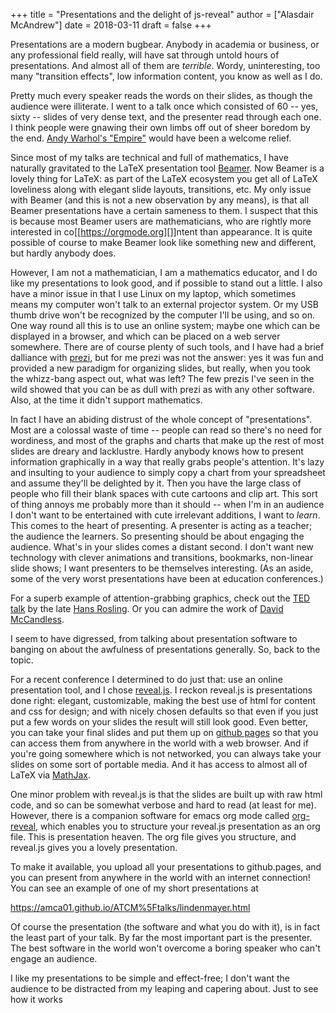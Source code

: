 +++
title = "Presentations and the delight of js-reveal"
author = ["Alasdair McAndrew"]
date = 2018-03-11
draft = false
+++

Presentations are a modern bugbear. Anybody in academia or business, or
any professional field really, will have sat through untold hours of
presentations. And almost all of them are _terrible_. Wordy,
uninteresting, too many "transition effects", low information content,
you know as well as I do.

Pretty much every speaker reads the words on their slides, as though the
audience were illiterate. I went to a talk once which consisted of 60 --
yes, sixty -- slides of very dense text, and the presenter read through
each one. I think people were gnawing their own limbs off out of sheer
boredom by the end.
[Andy Warhol's
"Empire"](https://en.wikipedia.org/wiki/Empire%5F(1964%5Ffilm)) would have been a welcome relief.

Since most of my talks are technical and full of mathematics, I have
naturally gravitated to the LaTeX presentation tool
[Beamer](https://en.wikipedia.org/wiki/Beamer%5F(LaTeX)). Now Beamer is
a lovely thing for LaTeX: as part of the LaTeX ecosystem you get all of
LaTeX loveliness along with elegant slide layouts, transitions, etc. My
only issue with Beamer (and this is not a new observation by any means),
is that all Beamer presentations have a certain sameness to them. I
suspect that this is because most Beamer users are mathematicians, who
are rightly more interested in co[[<https://orgmode.org>][]]ntent than
appearance. It is quite possible of course to make Beamer look like
something new and different, but hardly anybody does.

However, I am not a mathematician, I am a mathematics educator, and I do
like my presentations to look good, and if possible to stand out a
little. I also have a minor issue in that I use Linux on my laptop,
which sometimes means my computer won't talk to an external projector
system. Or my USB thumb drive won't be recognized by the computer I'll
be using, and so on. One way round all this is to use an online system;
maybe one which can be displayed in a browser, and which can be placed
on a web server somewhere. There are of course plenty of such tools, and
I have had a brief dalliance with [prezi](https://prezi.com), but for
me prezi was not the answer: yes it was fun and provided a new paradigm
for organizing slides, but really, when you took the whizz-bang aspect
out, what was left? The few prezis I've seen in the wild showed that you
can be as dull with prezi as with any other software. Also, at the time
it didn't support mathematics.

In fact I have an abiding distrust of the whole concept of
"presentations". Most are a colossal waste of time -- people can read so
there's no need for wordiness, and most of the graphs and charts that
make up the rest of most slides are dreary and lacklustre. Hardly
anybody knows how to present information graphically in a way that
really grabs people's attention. It's lazy and insulting to your
audience to simply copy a chart from your spreadsheet and assume they'll
be delighted by it. Then you have the large class of people who fill
their blank spaces with cute cartoons and clip art. This sort of thing
annoys me probably more than it should -- when I'm in an audience I
don't want to be entertained with cute irrelevant additions, I want to
_learn_. This comes to the heart of presenting. A presenter is acting as
a teacher; the audience the learners. So presenting should be about
engaging the audience. What's in your slides comes a distant second. I
don't want new technology with clever animations and transitions,
bookmarks, non-linear slide shows; I want presenters to be themselves
interesting. (As an aside, some of the very worst presentations have
been at education conferences.)

For a superb example of attention-grabbing graphics, check out the
[TED
talk](https://www.ted.com/talks/hans%5Frosling%5Fshows%5Fthe%5Fbest%5Fstats%5Fyou%5Fve%5Fever%5Fseen) by the late [Hans
Rosling](https://en.wikipedia.org/wiki/Hans%5FRosling). Or you can admire the work of
[David McCandless](https://informationisbeautiful.net).

I seem to have digressed, from talking about presentation software to
banging on about the awfulness of presentations generally. So, back to
the topic.

For a recent conference I determined to do just that: use an online
presentation tool, and I chose [reveal.js](https://revealjs.com/#/). I
reckon reveal.js is presentations done right: elegant, customizable,
making the best use of html for content and css for design; and with
nicely chosen defaults so that even if you just put a few words on your
slides the result will still look good. Even better, you can take your
final slides and put them up on [github
pages](https://pages.github.com) so that you can access them from anywhere in the world with a
web browser. And if you're going somewhere which is not networked, you
can always take your slides on some sort of portable media. And it has
access to almost all of LaTeX via [MathJax](https://www.mathjax.org).

One minor problem with reveal.js is that the slides are built up with
raw html code, and so can be somewhat verbose and hard to read (at least
for me). However, there is a companion software for emacs org mode
called [org-reveal](https://github.com/yjwen/org-reveal), which
enables you to structure your reveal.js presentation as an org file.
This is presentation heaven. The org file gives you structure, and
reveal.js gives you a lovely presentation.

To make it available, you upload all your presentations to github.pages,
and you can present from anywhere in the world with an internet
connection! You can see an example of one of my short presentations at

<https://amca01.github.io/ATCM%5Ftalks/lindenmayer.html>

Of course the presentation (the software and what you do with it), is in
fact the least part of your talk. By far the most important part is the
presenter. The best software in the world won't overcome a boring
speaker who can't engage an audience.

I like my presentations to be simple and effect-free; I don't want the
audience to be distracted from my leaping and capering about.
Just to see how it works

[//]: # "Exported with love from a post written in Org mode"
[//]: # "- https://github.com/kaushalmodi/ox-hugo"
